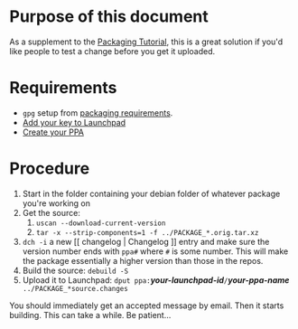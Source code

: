 Purpose of this document
========================

As a supplement to the [Packaging Tutorial](https://git.lubuntu.me/lubuntu-wiki/wiki/wiki/Packaging-Tutorial), this is a great solution if you'd like people to test a change before you get it uploaded.

Requirements
============

 * `gpg` setup from [packaging requirements](https://git.lubuntu.me/lubuntu-wiki/wiki/wiki/Packaging-Requirements).
 * [Add your key to Launchpad](https://launchpad.net/~/+editsshkeys)
 * [Create your PPA](https://launchpad.net/~/+activate-ppa)

Procedure
=========

 1. Start in the folder containing your debian folder of whatever package you're working on
 1. Get the source:
    1. `uscan --download-current-version`
    1. `tar -x --strip-components=1 -f ../PACKAGE_*.orig.tar.xz`
 1. `dch -i` a new [[ changelog | Changelog ]] entry and make sure the version number ends with `ppa#` where `#` is some number. This will make the package essentially a higher version than those in the repos.
 1. Build the source: `debuild -S`
 1. Upload it to Launchpad: `dput ppa:`***your-launchpad-id***`/`***your-ppa-name***` ../PACKAGE_*source.changes`

You should immediately get an accepted message by email. Then it starts building. This can take a while. Be patient…